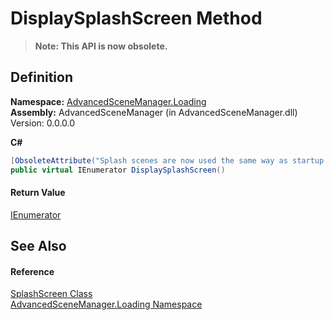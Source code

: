 # DisplaySplashScreen Method
<blockquote><strong>Note: This API is now obsolete.</strong></blockquote>




## Definition
**Namespace:** <a href="N_AdvancedSceneManager_Loading.md">AdvancedSceneManager.Loading</a>  
**Assembly:** AdvancedSceneManager (in AdvancedSceneManager.dll) Version: 0.0.0.0

**C#**
``` C#
[ObsoleteAttribute("Splash scenes are now used the same way as startup loading scenes used to, please use OnOpen(), and OnClose() instead.")]
public virtual IEnumerator DisplaySplashScreen()
```



#### Return Value
<a href="https://learn.microsoft.com/dotnet/api/system.collections.ienumerator" target="_blank" rel="noopener noreferrer">IEnumerator</a>

## See Also


#### Reference
<a href="T_AdvancedSceneManager_Loading_SplashScreen.md">SplashScreen Class</a>  
<a href="N_AdvancedSceneManager_Loading.md">AdvancedSceneManager.Loading Namespace</a>  
